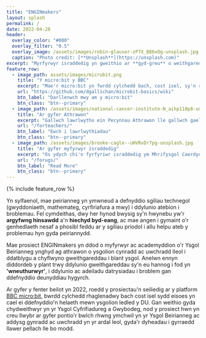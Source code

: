 ```yaml
---
title: "ENGINmakers"
layout: splash
permalink: /
date: 2022-04-28
header:
  overlay_color: "#000"
  overlay_filter: "0.5"
  overlay_image: /assets/images/robin-glauser-zP7X_B86xOg-unsplash.jpg  
  caption: "Photo credit: [**Unsplash**](https://unsplash.com)"
excerpt: "Myrfyrwyr israddedig yn gweithio ar **gyd-greu** o weithgareddau **i ysbrydoli** disgyblion oed cynradd ac uwchradd i **ddatblygu sgiliau codio** i ddatrys problemau gan ddefnyddio **Egwyddorion Peirianneg**"
feature_row:
  - image_path: assets/images/microbit.png
    title: "Y micro:bit y BBC"
    excerpt: "Mae'r micro:bit yn fwrdd cylchedd bach, cost isel, sy'n rhaglenadwy iawn."
    url: "https://github.com/dgallichan/microbit-basics/wiki"
    btn_label: "Darllenwch mwy am y micro:bit"
    btn_class: "btn--primary"
  - image_path: /assets/images/national-cancer-institute-N_aihp118p8-unsplash.jpg
    title: "Ar gyfer Athrawon"
    excerpt: "Gallwch lawrlwytho ein Pecynnau Athrawon lle gallwch gael eich ysbrydoli ar gyfer eich ystafell ddosbarth"
    url: "/forteachers/"
    btn_label: "Ewch i lawrlwythiadau"
    btn_class: "btn--primary"
  - image_path: /assets/images/brooke-cagle--uHVRvDr7pg-unsplash.jpg
    title: "Ar gyfer myfyrwyr israddedig"
    excerpt: "Os ydych chi'n fyrfyriwr israddedig ym Mhrifysgol Caerdydd, gallwch ddod o hyd i ragor o wybodaeth am sut i gymryd rhan fel ENGINmaker yma."
    url: "/forugs/"
    btn_label: "Read More"
    btn_class: "btn--primary"
---
```


{% include feature_row %}

Yn sylfaenol, mae peirianneg yn ymwneud a defnyddio sgiliau technegol (gwyddoniaeth, mathemateg, cyrfiriafura a mwy) i ddylunio atebion i broblemau. Fel cymdeithas, dwy her hynod bwysig sy'n hwynebu yw'r **argyfwng hinsawdd** a'n **hiechyd byd-eang**, ac mae angen i gymaint o'r genhedlaeth nesaf a phosibl feddu ar y sgiliau priodol i allu helpu ateb y problemau hyn gyda peiriannydd.

Mae prosiect ENGINmakers yn ddod o myfyrwyr ac academyddion o'r Ysgol Beirianneg ynghyd ag athrawon o ysgolion cynradd ac uwchradd lleol i ddatblygu a chyflwyno gweithgareddau i blant ysgol. Anelwn ennyn diddordeb y plant trwy ddylunio gweithgareddau sy'n eu hannog i fod yn **'wneuthurwyr'**, i ddylunio ac adeiladu datrysiadau i broblem gan ddefnyddio deunyddiau hygyrch.

Ar gyfer y fenter beilot yn 2022, roedd y prosiectau'n seiliedig ar y platform [BBC micro:bit]( https://github.com/dgallichan/microbit-basics/wiki), bwrdd cylchedd rhaglenadwy bach cost isel sydd eisoes yn cael ei ddefnyddio'n helaeth mewn ysgolion ledled y DU. Gan weithio gyda chydweithwyr yn yr Ysgol Cyfrifiadureg a Gwybodeg, nod y prosiect hwn yn creu llwybr ar gyfer pontio'r bwlch rhwng ymchwil yn yr Ysgol Beirianneg ac addysg gynradd ac uwchradd yn yr ardal leol, gyda'r dyheadau i gyrraedd llawer pellach lle bo modd.



